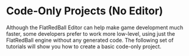 # Code-Only Projects (No Editor)

Although the FlatRedBall Editor can help make game development much faster, some developers prefer to work more low-level, using just the FlatRedBall engine without any generated code. The following set of tutorials will show you how to create a basic code-only project.

